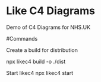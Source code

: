 # Like C4 Diagrams
Demo of C4 Diagrams for NHS.UK

#Commands

Create a build for distribution

npx likec4 build -o ./dist

Start likec4
npx likec4 start  